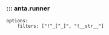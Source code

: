 <!--
  ~ Copyright (c) 2023-2024 Arista Networks, Inc.
  ~ Use of this source code is governed by the Apache License 2.0
  ~ that can be found in the LICENSE file.
  -->

### ::: anta.runner
    options:
        filters: ["!^_[^_]", "!__str__"]

